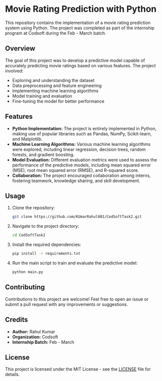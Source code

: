 # Movie Rating Prediction with Python

This repository contains the implementation of a movie rating prediction system using Python. The project was completed as part of the internship program at Codsoft during the Feb - March batch.

## Overview

The goal of this project was to develop a predictive model capable of accurately predicting movie ratings based on various features. The project involved:

- Exploring and understanding the dataset
- Data preprocessing and feature engineering
- Implementing machine learning algorithms
- Model training and evaluation
- Fine-tuning the model for better performance

## Features

- **Python Implementation:** The project is entirely implemented in Python, making use of popular libraries such as Pandas, NumPy, Scikit-learn, and Matplotlib.
- **Machine Learning Algorithms:** Various machine learning algorithms were explored, including linear regression, decision trees, random forests, and gradient boosting.
- **Model Evaluation:** Different evaluation metrics were used to assess the performance of the predictive models, including mean squared error (MSE), root mean squared error (RMSE), and R-squared score.
- **Collaboration:** The project encouraged collaboration among interns, fostering teamwork, knowledge sharing, and skill development.

## Usage

1. Clone the repository:

    ```bash
    git clone https://github.com/KUmarRahul001/CodSoftTask2.git
    ```

2. Navigate to the project directory:

    ```bash
    cd CodSoftTask2
    ```

3. Install the required dependencies:

    ```bash
    pip install -r requirements.txt
    ```

4. Run the main script to train and evaluate the predictive model:

    ```bash
    python main.py
    ```

## Contributing

Contributions to this project are welcome! Feel free to open an issue or submit a pull request with any improvements or suggestions.

## Credits

- **Author:** Rahul Kumar
- **Organization:** Codsoft
- **Internship Batch:** Feb - March

## License

This project is licensed under the MIT License - see the [LICENSE](LICENSE) file for details.
